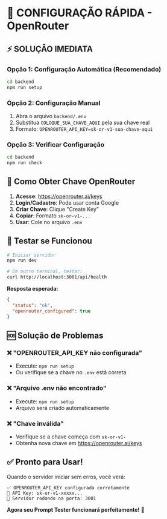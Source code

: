 # 🚀 CONFIGURAÇÃO RÁPIDA - OpenRouter

## ⚡ SOLUÇÃO IMEDIATA

### **Opção 1: Configuração Automática (Recomendado)**
```bash
cd backend
npm run setup
```

### **Opção 2: Configuração Manual**
1. Abra o arquivo `backend/.env`
2. Substitua `COLOQUE_SUA_CHAVE_AQUI` pela sua chave real
3. Formato: `OPENROUTER_API_KEY=sk-or-v1-sua-chave-aqui`

### **Opção 3: Verificar Configuração**
```bash
cd backend
npm run check
```

## 🔑 Como Obter Chave OpenRouter

1. **Acesse**: https://openrouter.ai/keys
2. **Login/Cadastro**: Pode usar conta Google
3. **Criar Chave**: Clique "Create Key"
4. **Copiar**: Formato `sk-or-v1-...`
5. **Usar**: Cole no arquivo `.env`

## 🧪 Testar se Funcionou

```bash
# Iniciar servidor
npm run dev

# Em outro terminal, testar:
curl http://localhost:3001/api/health
```

**Resposta esperada:**
```json
{
  "status": "ok",
  "openrouter_configured": true
}
```

## 🆘 Solução de Problemas

### ❌ "OPENROUTER_API_KEY não configurada"
- Execute: `npm run setup`
- Ou verifique se a chave no `.env` está correta

### ❌ "Arquivo .env não encontrado"
- Execute: `npm run setup`
- Arquivo será criado automaticamente

### ❌ "Chave inválida"
- Verifique se a chave começa com `sk-or-v1-`
- Obtenha nova chave em https://openrouter.ai/keys

## ✅ Pronto para Usar!

Quando o servidor iniciar sem erros, você verá:
```
✅ OPENROUTER_API_KEY configurada corretamente
🔑 API Key: sk-or-v1-xxxxx...
🚀 Servidor rodando na porta: 3001
```

**Agora seu Prompt Tester funcionará perfeitamente!** 🎉 